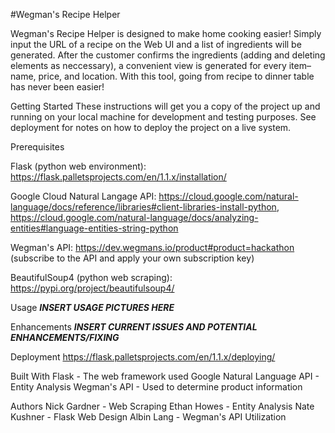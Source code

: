 #Wegman's Recipe Helper

Wegman's Recipe Helper is designed to make home cooking easier! Simply input the URL of a recipe on the Web UI and a list of ingredients will be generated. After the customer confirms the ingredients (adding and deleting elements as neccessary), a convenient view is generated for every item–name, price, and location. With this tool, going from recipe to dinner table has never been easier!


Getting Started
These instructions will get you a copy of the project up and running on your local machine for development and testing    purposes. See deployment for notes on how to deploy the project on a live system.

Prerequisites

Flask (python web environment): https://flask.palletsprojects.com/en/1.1.x/installation/

Google Cloud Natural Langage API: https://cloud.google.com/natural-language/docs/reference/libraries#client-libraries-install-python, https://cloud.google.com/natural-language/docs/analyzing-entities#language-entities-string-python

Wegman's API: https://dev.wegmans.io/product#product=hackathon (subscribe to the API and apply your own subscription key)

BeautifulSoup4 (python web scraping): https://pypi.org/project/beautifulsoup4/

Usage
***INSERT USAGE PICTURES HERE***

Enhancements
***INSERT CURRENT ISSUES AND POTENTIAL ENHANCEMENTS/FIXING***

Deployment
https://flask.palletsprojects.com/en/1.1.x/deploying/


Built With
Flask - The web framework used
Google Natural Language API - Entity Analysis
Wegman's API - Used to determine product information

Authors
Nick Gardner - Web Scraping
Ethan Howes - Entity Analysis
Nate Kushner - Flask Web Design
Albin Lang - Wegman's API Utilization
